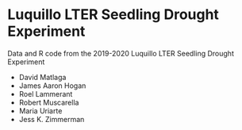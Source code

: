 # Luquillo LTER Seedling Drought Experiment
 Data and R code from the 2019-2020 Luquillo LTER Seedling Drought Experiment

- David Matlaga
- James Aaron Hogan
- Roel Lammerant
- Robert Muscarella
- Maria Uriarte
- Jess K. Zimmerman
